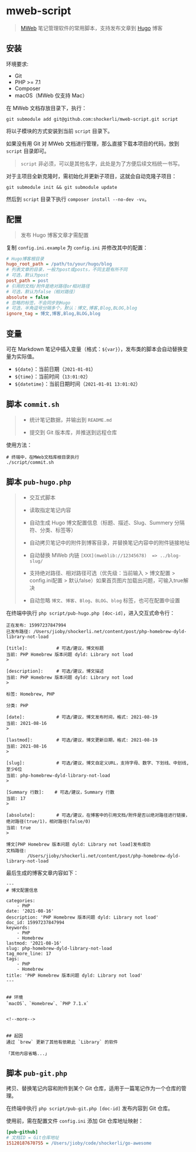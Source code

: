 # mweb-script

> [MWeb](https://zh.mweb.im) 笔记管理软件的常用脚本，支持发布文章到 [Hugo](https://gohugo.io) 博客

## 安装

环境要求:

- Git
- PHP >= 7.1
- Composer
- macOS（MWeb 仅支持 Mac）

在 MWeb 文档存放目录下，执行：

```shell
git submodule add git@github.com:shockerli/mweb-script.git script
```

将以子模块的方式安装到当前 `script` 目录下。

如果没有用 Git 对 MWeb 文档进行管理，那么直接下载本项目的代码，放到 `script` 目录即可。

> `script` 非必须，可以是其他名字，此处是为了方便后续文档统一书写。

对于主项目全新克隆时，需初始化并更新子项目，这就会自动克隆子项目：
```shell
git submodule init && git submodule update
```

然后到 `script` 目录下执行 `composer install --no-dev -vv`。

## 配置

> 发布 Hugo 博客文章才需配置

复制 `config.ini.example` 为 `config.ini` 并修改其中的配置：

```ini
# Hugo博客根目录
hugo_root_path = /path/to/your/hugo/blog
# 列表文章的目录，一般为post或posts，不同主题有所不同
# 可选，默认为post
post_path = post
# 引用的文档/附件是绝对路径or相对路径
# 可选，默认为false（相对路径）
absolute = false
# 忽略的标签，不会同步到Hugo
# 可选，半角逗号分隔多个，默认：博文,博客,Blog,BLOG,blog
ignore_tag = 博文,博客,Blog,BLOG,blog
```

## 变量
可在 Markdown 笔记中插入变量（格式：`${var}`），发布类的脚本会自动替换变量为实际值。

- `${date}`：当前日期（`2021-01-01`）
- `${time}`：当前时间（`13:01:02`）
- `${datetime}`：当前日期时间（`2021-01-01 13:01:02`）


## 脚本 `commit.sh`

> - 统计笔记数据，并输出到 `README.md`
>
> - 提交到 Git 版本库，并推送到远程仓库

使用方法：

```shell
# 终端中，在MWeb文档库根目录执行
./script/commit.sh
```

## 脚本 `pub-hugo.php`

> - 交互式脚本
>
> - 读取指定笔记内容
>
> - 自动生成 Hugo 博文配置信息（标题、描述、Slug、Summery 分隔符、分类、标签等）
>
> - 自动拷贝笔记中的附件到博客目录，并替换笔记内容中的附件链接地址
>
> - 自动替换 MWeb 内链 `[XXX](mweblib://12345678)  => ../blog-slug/`
>
> - 支持绝对路径、相对路径可选（优先级：当前输入 > 博文配置 > config.ini配置 > 默认false）如果首页图片加载出问题，可输入true解决
>
> - 自动忽略 `博文`、`博客`、`Blog`、`BLOG`、`blog` 标签，也可在配置中设置

在终端中执行 `php script/pub-hugo.php [doc-id]`，进入交互式命令行：

```shell
正在发布: 15997237847994
已发布路径: /Users/jioby/shockerli.net/content/post/php-homebrew-dyld-library-not-load

[title]:           # 可选/建议，博文标题
当前: PHP Homebrew 版本问题 dyld: Library not load
> 

[description]:     # 可选/建议，博文描述
当前: PHP Homebrew 版本问题 dyld: Library not load
> 

标签: Homebrew, PHP

分类: PHP

[date]:            # 可选/建议，博文发布时间，格式: 2021-08-19
当前: 2021-08-16
> 

[lastmod]:         # 可选/建议，博文更新日期，格式: 2021-08-19
当前: 2021-08-16
> 

[slug]:            # 可选/建议，博文自定义URL，支持字母、数字、下划线、中划线, 至少6位
当前: php-homebrew-dyld-library-not-load
> 

[Summary 行数]:    # 可选/建议，Summary 行数
当前: 17
> 

[absolute]:        # 可选/建议，在博客中的引用文档/附件是否以绝对路径进行链接，绝对路径(true/1)，相对路径(false/0)
当前: true
> 

博文[PHP Homebrew 版本问题 dyld: Library not load]发布成功
文档路径: 
        /Users/jioby/shockerli.net/content/post/php-homebrew-dyld-library-not-load
```

最后生成的博客文章内容如下：

```
---
# 博文配置信息

categories:
    - PHP
date: '2021-08-16'
description: 'PHP Homebrew 版本问题 dyld: Library not load'
doc_id: 15997237847994
keywords:
    - PHP
    - Homebrew
lastmod: '2021-08-16'
slug: php-homebrew-dyld-library-not-load
tag_more_line: 17
tags:
    - PHP
    - Homebrew
title: 'PHP Homebrew 版本问题 dyld: Library not load'
---


## 环境
`macOS`、`Homebrew`、`PHP 7.1.x`


<!--more-->


## 起因
通过 `brew` 更新了其他有依赖此 `Library` 的软件

「其他内容省略...」
```


## 脚本 `pub-git.php`
拷贝、替换笔记内容和附件到某个 Git 仓库，适用于一篇笔记作为一个仓库的管理。

在终端中执行 `php script/pub-git.php [doc-id]` 发布内容到 Git 仓库。

使用前，需在配置文件 `config.ini` 添加 Git 仓库地址映射：

```ini
[pub-github]
# 文档ID = Git仓库地址
15120187670755 = /Users/jioby/code/shockerli/go-awesome
```
